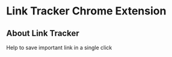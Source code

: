 # Link Tracker Chrome Extension
## About Link Tracker

Help to save important link in a single click
